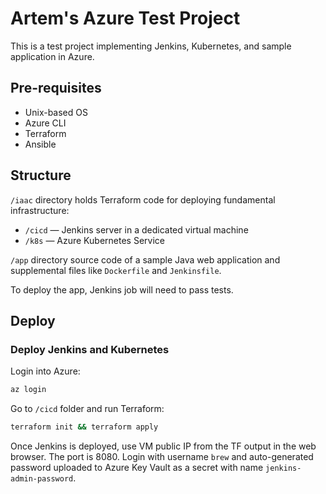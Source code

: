 # Artem's Azure Test Project

This is a test project implementing Jenkins, Kubernetes, and sample application in Azure.

## Pre-requisites

- Unix-based OS
- Azure CLI
- Terraform
- Ansible

## Structure

`/iaac` directory holds Terraform code for deploying fundamental infrastructure:
- `/cicd` — Jenkins server in a dedicated virtual machine
- `/k8s` — Azure Kubernetes Service 

`/app` directory source code of a sample Java web application and supplemental files like `Dockerfile` and `Jenkinsfile`.

To deploy the app, Jenkins job will need to pass tests.

## Deploy

### Deploy Jenkins and Kubernetes

Login into Azure:

```bash
az login
```

Go to `/cicd` folder and run Terraform:

```bash
terraform init && terraform apply
```

Once Jenkins is deployed, use VM public IP from the TF output in the web browser. The port is 8080.
Login with username `brew` and auto-generated password uploaded to Azure Key Vault as a secret with name `jenkins-admin-password`.

